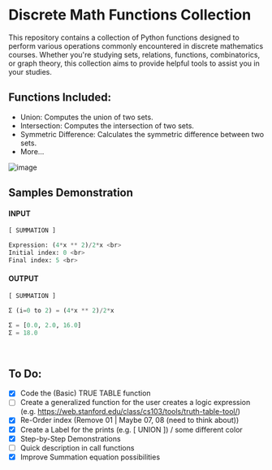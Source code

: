 # Discrete Math Functions Collection
This repository contains a collection of Python functions designed to perform various operations commonly encountered in discrete mathematics courses. Whether you're studying sets, relations, functions, combinatorics, or graph theory, this collection aims to provide helpful tools to assist you in your studies.

## Functions Included:
 - Union: Computes the union of two sets.
 - Intersection: Computes the intersection of two sets.
 - Symmetric Difference: Calculates the symmetric difference between two sets.
 - More...

![image](https://github.com/joaoguilhermemendes/DiscreteMathLib_UFF/assets/68798128/a4fd6ee6-c3b2-405a-89c7-e741368fd11c)

## Samples Demonstration
#### INPUT
```python
[ SUMMATION ]

Expression: (4*x ** 2)/2*x <br>
Initial index: 0 <br>
Final index: 5 <br>
```

#### OUTPUT
```python
[ SUMMATION ]

Σ (i=0 to 2) = (4*x ** 2)/2*x

Σ = [0.0, 2.0, 16.0]
Σ = 18.0
```

<br>

## To Do:
 - [x] Code the (Basic) TRUE TABLE function
 - [ ] Create a generalized function for the user creates a logic expression (e.g. https://web.stanford.edu/class/cs103/tools/truth-table-tool/)
 - [x] Re-Order index (Remove 01 | Maybe 07, 08 (need to think about))
 - [x] Create a Label for the prints (e.g. [ UNION ]) / some different color
 - [x] Step-by-Step Demonstrations
 - [ ] Quick description in call functions
 - [x] Improve Summation equation possibilities
